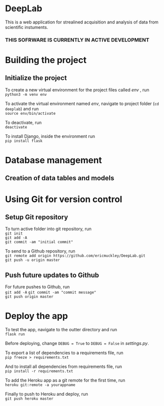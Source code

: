 # DeepLab

This is a web application for strealined acquisition and analysis of data from 
scientific instuments. 

### THIS SOFRWARE IS CURRENTLY IN ACTIVE DEVELOPMENT


# Building the project 

## Initialize the project

To create a new virtual environment for the project files called _env_ , run  
```python3 -m venv env```  

To activate the virtual environment named _env_, navigate to project folder (```cd deeplab```) and run  
```source env/bin/activate```  

To deactivate, run  
```deactivate```  

To install Django, inside the environment run  
```pip install flask```  




# Database management

## Creation of data tables and models


# Using Git for version control
## Setup Git repository

To turn active folder into git repository, run  
```git init```  
```git add -A```  
```git commit -am "initial commit"```  

To send to a Github repository, run  
```git remote add origin https://github.com/ericmuckley/DeepLab.git```  
```git push -u origin master```  

## Push future updates to Github

For future pushes to Github, run  
```git add -A```
```git commit -am "commit message"```  
```git push origin master```  


# Deploy the app

To test the app, navigate to the outter directory and run  
```flask run```  

Before deploying, change ```DEBUG = True``` to ```DEBUG = False``` in _settings.py_.  

To export a list of dependencies to a requirements file, run  
```pip freeze > requirements.txt```  

And to install all dependencies from requirements file, run  
```pip install -r requirements.txt```  

To add the Heroku app as a git remote for the first time, run  
```heroku git:remote -a yourappname```   

Finally to push to Heroku and deploy, run   
```git push heroku master```  









